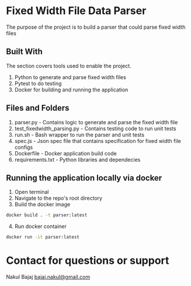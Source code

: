 # Fixed Width File Data Parser

The purpose of the project is to build a parser that could parse
fixed width files


## Built With

The section covers tools used to enable the project.

1. Python to generate and parse fixed width files
2. Pytest to do testing
3. Docker for building and running the application


## Files and Folders

1. parser.py - Contains logic to generate and parse the fixed width file
2. test_fixedwidth_parsing.py - Contains testing code to run unit tests
3. run.sh - Bash wrapper to run the parser and unit tests
4. spec.js - Json spec file that contains specification for fixed width file configs
5. Dockerfile - Docker application build code
6. requirements.txt - Python libraries and dependecies
   
## Running the application locally via docker

1. Open terminal
2. Navigate to the repo's root directory
3. Build the docker image

```bash 
docker build . -t parser:latest
```

4. Run docker container

```bash  
docker run -it parser:latest 
```

# Contact for questions or support

Nakul Bajaj
bajaj.nakul@gmail.com
